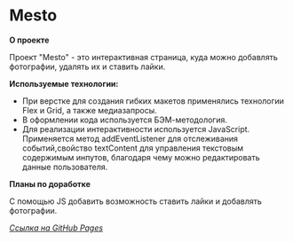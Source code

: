 # Mesto 

**О проекте**

Проект "Mesto" - это интерактивная страница, куда можно добавлять фотографии, удалять их и ставить лайки.

**Используемые технологии:**

* При верстке  для создания гибких макетов применялись технологии Flex и Grid, а также медиазапросы.
* В оформлении кода используется БЭМ-методология.
* Для реализации интерактивности используется JavaScript. Применяется метод addEventListener для отслеживания событий,свойство textContent для управления текстовым содержимым инпутов, благодаря чему можно редактировать данные пользователя. 

**Планы по доработке**

С помощью JS добавить возможность ставить лайки и добавлять фотографии.

*[Ссылка на GitHub Pages]()*
